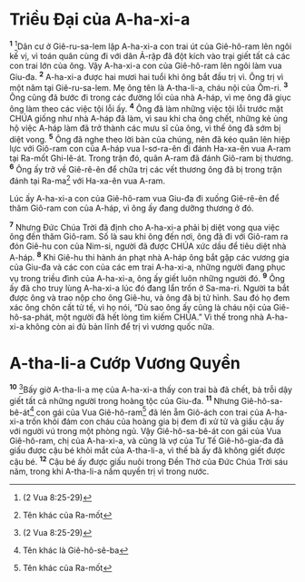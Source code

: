 

# Triều Đại của A-ha-xi-a
<sup><b>1</b></sup> [^1*]Dân cư ở Giê-ru-sa-lem lập A-ha-xi-a con trai út của Giê-hô-ram lên ngôi kế vị, vì toán quân cùng đi với dân Ả-rập đã đột kích vào trại giết tất cả các con trai lớn của ông. Vậy A-ha-xi-a con của Giê-hô-ram lên ngôi làm vua Giu-đa. <sup><b>2</b></sup> A-ha-xi-a được hai mươi hai tuổi khi ông bắt đầu trị vì. Ông trị vì một năm tại Giê-ru-sa-lem. Mẹ ông tên là A-tha-li-a, cháu nội của Ôm-ri. <sup><b>3</b></sup> Ông cũng đã bước đi trong các đường lối của nhà A-háp, vì mẹ ông đã giục ông làm theo các việc tội lỗi ấy. <sup><b>4</b></sup> Ông đã làm những việc tội lỗi trước mặt CHÚA giống như nhà A-háp đã làm, vì sau khi cha ông chết, những kẻ ủng hộ việc A-háp làm đã trở thành các mưu sĩ của ông, vì thế ông đã sớm bị diệt vong. <sup><b>5</b></sup> Ông đã nghe theo lời bàn của chúng, nên đã kéo quân lên hiệp lực với Giô-ram con của A-háp vua I-sơ-ra-ên đi đánh Ha-xa-ên vua A-ram tại Ra-mốt Ghi-lê-át. Trong trận đó, quân A-ram đã đánh Giô-ram bị thương. <sup><b>6</b></sup> Ông ấy trở về Giê-rê-ên để chữa trị các vết thương ông đã bị trong trận đánh tại Ra-ma[^2] với Ha-xa-ên vua A-ram.

Lúc ấy A-ha-xi-a con của Giê-hô-ram vua Giu-đa đi xuống Giê-rê-ên để thăm Giô-ram con của A-háp, vì ông ấy đang dưỡng thương ở đó.

<sup><b>7</b></sup> Nhưng Đức Chúa Trời đã định cho A-ha-xi-a phải bị diệt vong qua việc ông đến thăm Giô-ram. Số là sau khi ông đến nơi, ông đã đi với Giô-ram ra đón Giê-hu con của Nim-si, người đã được CHÚA xức dầu để tiêu diệt nhà A-háp. <sup><b>8</b></sup> Khi Giê-hu thi hành án phạt nhà A-háp ông bắt gặp các vương gia của Giu-đa và các con của các em trai A-ha-xi-a, những người đang phục vụ trong triều đình của A-ha-xi-a, ông ấy giết luôn những người đó. <sup><b>9</b></sup> Ông ấy đã cho truy lùng A-ha-xi-a lúc đó đang lẩn trốn ở Sa-ma-ri. Người ta bắt được ông và trao nộp cho ông Giê-hu, và ông đã bị tử hình. Sau đó họ đem xác ông chôn cất tử tế, vì họ nói, “Dù sao ông ấy cũng là cháu nội của Giê-hô-sa-phát, một người đã hết lòng tìm kiếm CHÚA.” Vì thế trong nhà A-ha-xi-a không còn ai đủ bản lĩnh để trị vì vương quốc nữa.

# A-tha-li-a Cướp Vương Quyền
<sup><b>10</b></sup> [^1*]Bấy giờ A-tha-li-a mẹ của A-ha-xi-a thấy con trai bà đã chết, bà trỗi dậy giết tất cả những người trong hoàng tộc của Giu-đa. <sup><b>11</b></sup> Nhưng Giê-hô-sa-bê-át[^1] con gái của Vua Giê-hô-ram[^2] đã lén ẵm Giô-ách con trai của A-ha-xi-a trốn khỏi đám con cháu của hoàng gia bị đem đi xử tử và giấu cậu ấy với người vú trong một phòng ngủ. Vậy Giê-hô-sa-bê-át con gái của Vua Giê-hô-ram, chị của A-ha-xi-a, và cũng là vợ của Tư Tế Giê-hô-gia-đa đã giấu được cậu bé khỏi mắt của A-tha-li-a, vì thế bà ấy đã không giết được cậu bé. <sup><b>12</b></sup> Cậu bé ấy được giấu nuôi trong Đền Thờ của Đức Chúa Trời sáu năm, trong khi A-tha-li-a nắm quyền trị vì trong nước.

[^1]: Tên khác là Giê-hô-sê-ba
[^2]: Tên khác của Ra-mốt
[^2]: nt: con gái của vua (không ghi Giê-hô-ram)
[^1*]: (2 Vua 8:25-29)
[^1*]: (2 Vua 11:1-3)
